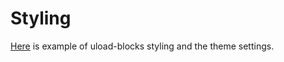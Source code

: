 # Styling

[Here](../../themes/uc-basic/) is example of uload-blocks styling and the theme settings.